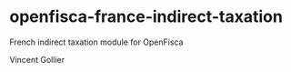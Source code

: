 openfisca-france-indirect-taxation
==================================

French indirect taxation module for OpenFisca 

Vincent Gollier

